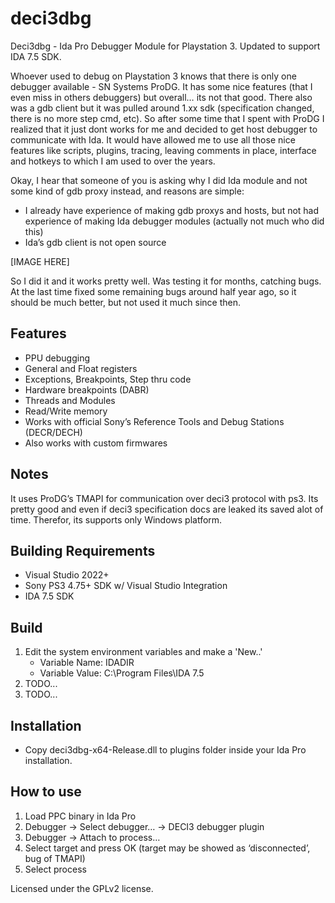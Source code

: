 # deci3dbg
Deci3dbg - Ida Pro Debugger Module for Playstation 3. Updated to support IDA 7.5 SDK.

Whoever used to debug on Playstation 3 knows that there is only one debugger available - SN Systems ProDG. It has some nice features (that I even miss in others debuggers) but overall… its not that good. There also was a gdb client but it was pulled around 1.xx sdk (specification changed, there is no more step cmd, etc). So after some time that I spent with ProDG I realized that it just dont works for me and decided to get host debugger to communicate with Ida. It would have allowed me to use all those nice features like scripts, plugins, tracing, leaving comments in place, interface and hotkeys to which I am used to over the years.

Okay, I hear that someone of you is asking why I did Ida module and not some kind of gdb proxy instead, and reasons are simple:

- I already have experience of making gdb proxys and hosts, but not had experience of making Ida debugger modules (actually not much who did this)
- Ida’s gdb client is not open source

[IMAGE HERE]

So I did it and it works pretty well. Was testing it for months, catching bugs. At the last time fixed some remaining bugs around half year ago, so it should be much better, but not used it much since then.


## Features
- PPU debugging
- General and Float registers
- Exceptions, Breakpoints, Step thru code
- Hardware breakpoints (DABR)
- Threads and Modules
- Read/Write memory
- Works with official Sony’s Reference Tools and Debug Stations (DECR/DECH)
- Also works with custom firmwares

## Notes
It uses ProDG’s TMAPI for communication over deci3 protocol with ps3. Its pretty good and even if deci3 specification docs are leaked its saved alot of time. Therefor, its supports only Windows platform.

## Building Requirements
- Visual Studio 2022+
- Sony PS3 4.75+ SDK w/ Visual Studio Integration
- IDA 7.5 SDK

## Build
1. Edit the system environment variables and make a 'New..' 
	- Variable Name: IDADIR
	- Variable Value: C:\Program Files\IDA 7.5
2. TODO...
3. TODO...

## Installation
- Copy deci3dbg-x64-Release.dll to plugins folder inside your Ida Pro installation.

## How to use
1. Load PPC binary in Ida Pro
2. Debugger -> Select debugger… -> DECI3 debugger plugin
3. Debugger -> Attach to process…
4. Select target and press OK (target may be showed as ‘disconnected’, bug of TMAPI)
5. Select process

Licensed under the GPLv2 license.